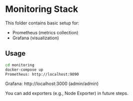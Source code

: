 # Monitoring Stack

This folder contains basic setup for:
- Prometheus (metrics collection)
- Grafana (visualization)

## Usage

```bash
cd monitoring
docker-compose up
Prometheus: http://localhost:9090
```

Grafana: http://localhost:3000 (admin/admin)



You can add exporters (e.g., Node Exporter) in future steps.